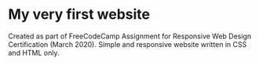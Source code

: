 # My very first website  

Created as part of FreeCodeCamp Assignment for Responsive Web Design Certification (March 2020).
Simple and responsive website written in CSS and HTML only.